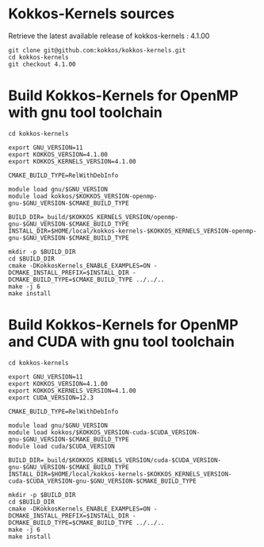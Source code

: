 # Kokkos-Kernels sources

Retrieve the latest available release of kokkos-kernels : 4.1.00

```shell
git clone git@github.com:kokkos/kokkos-kernels.git
cd kokkos-kernels
git checkout 4.1.00
```

# Build Kokkos-Kernels for OpenMP with gnu tool toolchain

```shell
cd kokkos-kernels

export GNU_VERSION=11
export KOKKOS_VERSION=4.1.00
export KOKKOS_KERNELS_VERSION=4.1.00

CMAKE_BUILD_TYPE=RelWithDebInfo

module load gnu/$GNU_VERSION
module load kokkos/$KOKKOS_VERSION-openmp-gnu-$GNU_VERSION-$CMAKE_BUILD_TYPE

BUILD_DIR=_build/$KOKKOS_KERNELS_VERSION/openmp-gnu-$GNU_VERSION-$CMAKE_BUILD_TYPE
INSTALL_DIR=$HOME/local/kokkos-kernels-$KOKKOS_KERNELS_VERSION-openmp-gnu-$GNU_VERSION-$CMAKE_BUILD_TYPE

mkdir -p $BUILD_DIR
cd $BUILD_DIR
cmake -DKokkosKernels_ENABLE_EXAMPLES=ON -DCMAKE_INSTALL_PREFIX=$INSTALL_DIR -DCMAKE_BUILD_TYPE=$CMAKE_BUILD_TYPE ../../..
make -j 6
make install
```

# Build Kokkos-Kernels for OpenMP and CUDA with gnu tool toolchain

```shell
cd kokkos-kernels

export GNU_VERSION=11
export KOKKOS_VERSION=4.1.00
export KOKKOS_KERNELS_VERSION=4.1.00
export CUDA_VERSION=12.3

CMAKE_BUILD_TYPE=RelWithDebInfo

module load gnu/$GNU_VERSION
module load kokkos/$KOKKOS_VERSION-cuda-$CUDA_VERSION-gnu-$GNU_VERSION-$CMAKE_BUILD_TYPE
module load cuda/$CUDA_VERSION

BUILD_DIR=_build/$KOKKOS_KERNELS_VERSION/cuda-$CUDA_VERSION-gnu-$GNU_VERSION-$CMAKE_BUILD_TYPE
INSTALL_DIR=$HOME/local/kokkos-kernels-$KOKKOS_KERNELS_VERSION-cuda-$CUDA_VERSION-gnu-$GNU_VERSION-$CMAKE_BUILD_TYPE

mkdir -p $BUILD_DIR
cd $BUILD_DIR
cmake -DKokkosKernels_ENABLE_EXAMPLES=ON -DCMAKE_INSTALL_PREFIX=$INSTALL_DIR -DCMAKE_BUILD_TYPE=$CMAKE_BUILD_TYPE ../../..
make -j 6
make install
```
